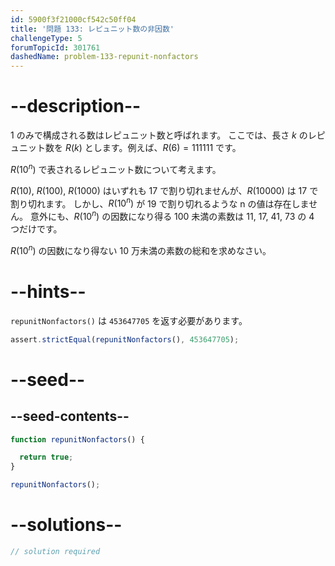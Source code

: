 ```yaml
---
id: 5900f3f21000cf542c50ff04
title: '問題 133: レピュニット数の非因数'
challengeType: 5
forumTopicId: 301761
dashedName: problem-133-repunit-nonfactors
---
```


# --description--

1 のみで構成される数はレピュニット数と呼ばれます。 ここでは、長さ $k$ のレピュニット数を $R(k)$ とします。例えば、$R(6) = 111111$ です。

$R({10}^n)$ で表されるレピュニット数について考えます。

$R(10)$, $R(100)$, $R(1000)$ はいずれも 17 で割り切れませんが、$R(10000)$ は 17 で割り切れます。 しかし、$R({10}^n)$ が 19 で割り切れるような n の値は存在しません。 意外にも、$R({10}^n)$ の因数になり得る 100 未満の素数は 11, 17, 41, 73 の 4 つだけです。

$R({10}^n)$ の因数になり得ない 10 万未満の素数の総和を求めなさい。

# --hints--

`repunitNonfactors()` は `453647705` を返す必要があります。

```js
assert.strictEqual(repunitNonfactors(), 453647705);
```

# --seed--

## --seed-contents--

```js
function repunitNonfactors() {

  return true;
}

repunitNonfactors();
```

# --solutions--

```js
// solution required
```
